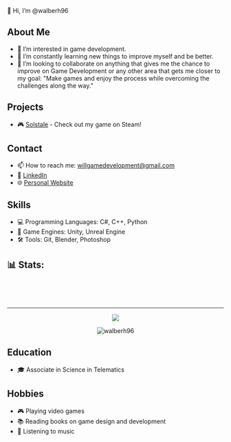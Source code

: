 👋 Hi, I’m @walberh96

## About Me
- 👀 I’m interested in game development.
- 🌱 I’m constantly learning new things to improve myself and be better.
- 💞️ I’m looking to collaborate on anything that gives me the chance to improve on Game Development or any other area that gets me closer to my goal: "Make games and enjoy the process while overcoming the challenges along the way."

## Projects
- 🎮 [Solstale](https://store.steampowered.com/app/2719860/Solstale/) - Check out my game on Steam!

## Contact
- 📫 How to reach me: willgamedevelopment@gmail.com
- 💼 [LinkedIn](https://www.linkedin.com/in/walberh96/)
- 🌐 [Personal Website](https://walberh96.github.io/)

## Skills
- 💻 Programming Languages: C#, C++, Python
- 🎨 Game Engines: Unity, Unreal Engine
- 🛠️ Tools: Git, Blender, Photoshop

## 📊 Stats:

<div align="center">
<p align="center">
  <!-- <img src="https://img.shields.io/github/followers/abebelagua.svg?label=Follow&style=flat" alt="abebelagua" /> -->
  <!-- <img src="https://img.shields.io/stackexchange/stackoverflow/r/12452827?label=StackOverflow%20Reputation&style=flat" alt="jagcruz" /> -->
  <!-- <img src="https://img.shields.io/website?url=https%3A%2F%2Fabebelagua.github.io%2F?style=flat" alt="jagcruz" /> -->
</p>

<p align="center">
  <img src="https://github-readme-streak-stats.herokuapp.com/?user=walberh96&theme=onedark&hide_border=false" alt="" />
  <img src="https://github-readme-stats.vercel.app/api/top-langs/?username=walberh96&theme=onedark&hide_border=false&include_all_commits=true&count_private=true&layout=compact&langs_count=10&show_icons=true&locale=en" alt="" /><br />
  
  <!-- <img src="https://github-readme-stats.vercel.app/api?username=abebelagua&show_icons=true&locale=en&count_private=true&include_all_commits=true&theme=onedark&rank_icon=github" alt="" /><br /> -->

  <!-- <img src="https://github-profile-trophy.vercel.app/?username=abebelagua&theme=onedark&no-frame=false&no-bg=false&margin-w=4" alt="" /><br /> -->

  <!-- <img src="https://github-readme-activity-graph.vercel.app/graph?username=abebelagua&theme=github-compact" /><br /> -->
</p>

<br />

---

[![](https://visitcount.itsvg.in/api?id=walberh96&icon=5&color=4)](https://visitcount.itsvg.in)

<img src="https://img.shields.io/github/last-commit/walberh96/walberh96?label=Updated&style=flat" alt="walberh96" />

</div>

## Education
- 🎓 Associate in Science in Telematics

## Hobbies
- 🎮 Playing video games
- 📚 Reading books on game design and development
- 🎵 Listening to music

<!---
walberh96/walberh96 is a ✨ special ✨ repository because its `README.md` (this file) appears on your GitHub profile.
You can click the Preview link to take a look at your changes.
--->
